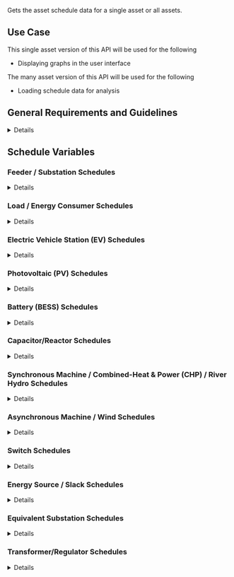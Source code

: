 Gets the asset schedule data for a single asset or all assets.

## Use Case

This single asset version of this API will be used for the following

- Displaying graphs in the user interface

The many asset version of this API will be used for the following

- Loading schedule data for analysis

## General Requirements and Guidelines

<details>

### Timestamp and Asset Value array consistency

The array of timestamps must be exactly the same length as the array of values for
each asset. The timestamps will be assumed to map 1:1 with the array of datapoints.
If a datapoint is intentionally being skipped, use an empty object.

### Missing Data

The data returned by the API should not be missing any timepoints or data for assets.
In the absence of data, assets will fallback on their default behaviors. See the
Schedule Variables section for more information on defaults.

### Data Alignment

Timestamps must be aligned to the interval size.

For example:
for a 5 minute interval, your datetimes must be a multiple of 5 minutes
past the hour. some examples of valid 5 minute datetimes:
2000-01-01T23:00:00Z, 2000-01-01T23:05:00Z, 2000-01-01T23:35:00Z
for a 30 minute interval, your datetimes must be a multiple of 30 minutes
past the hour. some example of valid 30 minute datetimes:
2000-01-01T00:00:00Z, 2000-01-01T01:00:00Z, 2000-01-01T01:30:00Z

### Performance Guidelines

This endpoint provides the asset schedule data for both simulation and UI which
will query very different amounts of data and have different performance expectations.

#### Single Asset Requests (Primarily User Interface Requests)

These requests are for data for single asset over any time range.
They populate graphs and charts in the user interface. If they are slow,
the user interface will be slow so our expectation is the target response time
should be under 1 second.

We perform these queries with certain breakpoints where we will shift the
aggregation level to ensure the number of datapoints we retrieve remains
relatively small. None of the requests performed should result in a response
with greater than 200 datapoints.

**Sample Queries**

| start_datetime       | end_datetime         | time_interval | response length |
| -------------------- | -------------------- | ------------- | --------------- |
| 2000-01-01T00:00:00Z | 2000-12-31T23:59:59Z | 1 month       | 12 timepoints   |
| 2000-01-01T00:00:00Z | 2000-01-31T23:59:59Z | 1 day         | 31 timepoints   |
| 2000-01-01T00:00:00Z | 2000-01-01T23:59:59Z | 1 hour        | 24 timepoints   |
| 2000-01-01T00:00:00Z | 2000-01-01T01:59:59Z | 5 minutes     | 24 timepoints   |

#### Multiple Asset Requests (Primarily Analysis Requests)

These requests are for data for all of the assets in the network but have a smaller
maximum time range. They are used to populate the data for assets when starting
an analysis. Because these are used in the background and request a much larger
amounts of data, their performance is expected to be slower. Ideally all responses
of this type are <30s however longer responses will be accepted, they will just
impact total analysis time.

With current product functionality, we never request time ranges greater than 1
month for multiple asset reqests.

**Sample Queries**

| start_datetime       | end_datetime         | time_interval | response length         |
| -------------------- | -------------------- | ------------- | ----------------------- |
| 2000-01-01T00:00:00Z | 2000-01-31T23:59:59Z | 1 day         | 31 timepoints per asset |
| 2000-01-01T00:00:00Z | 2000-01-01T23:59:59Z | 1 hour        | 24 timepoints per asset |
| 2000-01-01T00:00:00Z | 2000-01-01T01:59:59Z | 5 minutes     | 24 timepoints per asset |

</details>

## Schedule Variables

### Feeder / Substation Schedules

<details>
Feeders and substations support a balanced load/gen schedules.

#### Load/Gen Schedule

A Load/Gen schedule can be provided for a feeder/substation.
The load and generation values will be allocated throughout the equipment container
it is associated with. More details on load allocation are available through the
GridOS product documentation.

We require all timepoints to be present for feeders/substations if data is being
provided. Gaps are likely to cause the analysis to fail or behave unpredictably.

| Variable Name | Description                                     | Units |
| ------------- | ----------------------------------------------- | ----- |
| load          | total loading of all assets in the feeder       | W     |
| load_pf       | power factor of the feeder load                 | p.u   |
| generation    | total generation of all assets in of the feeder | W     |
| generation_pf | power factor of the feeder generation           | p.u   |

##### Example(s)

```json
{
    "time_interval": ...,
    "time_stamps": ...,
    "assets": {
        "feeder_1": [
            {
                "load": 450000,
                "load_pf": 0.9,
                "generation": 45000,
                "generation_pf": 0.95
            },
            {
                "load": 550000,
                "load_pf": 0.86,
                "generation": 75000,
                "generation_pf": 0.95
            },
            ...
        ],
    }
}
```

</details>

### Load / Energy Consumer Schedules

<details>
Loads/Energy Consumers support both balanced and unbalanced P,Q schedules, as well as cost schedules.

#### PQ Schedule

If a PQ schedule is provided for a load it will always be used.
The load will follow the specified PQ values and no optimization will be performed unless
the load is otherwise configured with demand response characteristics.

For any timepoints where the PQ values are not specified, P,Q are assumed to be 0.

| Variable Name | Description                | Units |
| ------------- | -------------------------- | ----- |
| p             | real power consumption     | W     |
| q             | reactive power consumption | VAR   |

### Cost Schedule

If a cost schedule is provided for a load it will be used when performing
Cost Optimization analyses.

The values can either be a single value that is used throughout that timepoint,
or a curve that changes the cost (`y`) based on usage.

| Variable Name                          | Description                            | Units           |
| -------------------------------------- | -------------------------------------- | --------------- |
| active_energy_cost (as a single value) | Cost of procuring energy from device   | $/Wh            |
| active_energy_cost (as a curve)        | Curve for the cost of procuring energy | x = W, y = $/h  |

<details>
<summary>Balanced Asset Example</summary>

```json
{
    "time_interval": ...,
    "time_stamps": ...,
    "assets": {
        "load_1": [
            {
                "p": 450000,
                "q": 500,
                "active_energy_cost": [{"x": 100, "y": 150}, {"x": 200, "y": 250}]
            },
            {
                "p": 550000,
                "q": 1000,
                "active_energy_cost": 50
            },
            ...
        ],
    }
}
```

</details>
<details>
<summary>Unbalanced Asset Example</summary>

```json
{
    "time_interval": ...,
    "time_stamps": ...,
    "assets": {
        "load_1": [
            {
                "p": { "A": 100000, "B": 225000, "C": 125000},
                "q": { "A": 5000, "B": 7000, "C": 6000},
                "active_energy_cost": [{"x": 100, "y": 150}, {"x": 200, "y": 250}]
            },
            {
                "p": { "A": 100000, "B": 325000, "C": 125000},
                "q": { "A": 5000, "B": 8000, "C": 6000},
                "active_energy_cost": 50
            },
            ...
        ],
    }
}
```

</details>

</details>

### Electric Vehicle Station (EV) Schedules

<details>

#### PQ Schedule

A PQ schedule will be used for an EV if it is in scheduled mode.
The EV will follow the specified PQ values and no optimization will be performed.

For any timepoints where the PQ values are not specified, P,Q are assumed to be 0.

| Variable Name | Description                | Units |
| ------------- | -------------------------- | ----- |
| p             | real power consumption     | W     |
| q             | reactive power consumption | VAR   |

</details>

### Photovoltaic (PV) Schedules

<details>
Photovoltaics only support a PQ schedule and a cost schedule

#### PQ Schedule

A PQ schedule will be used for an PV if it is in scheduled mode.
The PV will follow the specified PQ values and no optimization will be performed.

For any timepoints where the PQ values are not specified, P,Q are will be allocated
proportionally from the substation generation.

| Variable Name | Description                | Units |
| ------------- | -------------------------- | ----- |
| p             | real power consumption     | W     |
| q             | reactive power consumption | VAR   |

### Cost Schedule

The values can either be a single value that is used throughout that timepoint,
or a curve that changes the cost (`y`) based on usage.

| Variable Name      | Description                    | Units |
| ------------------ | ------------------------------ | ----- |
| active_energy_cost | the cost of energy consumption | $/Wh  |

| Variable Name                          | Description                            | Units           |
| -------------------------------------- | -------------------------------------- | --------------- |
| active_energy_cost (as a single value) | Cost of procuring energy from device   | $/Wh            |
| active_energy_cost (as a curve)        | Curve for the cost of procuring energy | x = W, y = $/h  |

</details>

### Battery (BESS) Schedules

<details>

BESS support PQ, SoC and Cost Schedules

#### PQ Schedule

A PQ schedule will be used for a BESS if it is in scheduled mode.
The BESS will follow the specified PQ values and no optimization will be performed.

For any timepoints where the PQ values are not specified, P,Q are assumed to be 0.

| Variable Name | Description                                                  | Units |
| ------------- | ------------------------------------------------------------ | ----- |
| p             | real power (positive = charging, negative = discharging)     | W     |
| q             | reactive power (positive = charging, negative = discharging) | VAR   |

#### Soc Schedule

A SoC schedule will be used for a BESS if it is in global mode. The optimization will control
the PQ of the battery to optimally dispatch and the SoC schedule will be used to cap the
min and max charge levels.

For any timepoints where the SoC values are not specified, the min and max SoC
of the battery asset will be used.

| Variable Name | Description                                       | Units |
| ------------- | ------------------------------------------------- | ----- |
| min_SOC       | value between 0 and 1 (where 0 = 0% and 1 = 100%) | %     |
| max_SOC       | value between 0 and 1 (where 0 = 0% and 1 = 100%) | %     |

### Cost Schedule

If a cost schedule is provided for a load it will be used when performing
Cost Optimization analyses.

The values can either be a single value that is used throughout that timepoint,
or a curve that changes the cost (`y`) based on usage.

| Variable Name                          | Description                            | Units           |
| -------------------------------------- | -------------------------------------- | --------------- |
| active_energy_cost (as a single value) | Cost of procuring energy from device   | $/Wh            |
| active_energy_cost (as a curve)        | Curve for the cost of procuring energy | x = W, y = $/h  |

</details>

### Capacitor/Reactor Schedules

<details>

Capacitors support being connected and disconnected via schedules. This can either be provided
per-phase or as a single balanced value.  They also support cost schedules for the cost of
operating this capacitor.

For any timepoints where the state values are not specified, the capacitor will
be assumed to be in its default connection state.

#### State Schedule

| Variable Name | Description                                                  | Units |
| ------------- | ------------------------------------------------------------ | ----- |
| state         | either 0 (indicates disconnected) or 1 (indicates connected) | n/a   |

### Cost Schedules

The values must be a single value that is used throughout that timepoint.

| Variable Name            | Description                                                 | Units        |
| ------------------------ | ----------------------------------------------------------- | ------------ |
| capacitor_operation_cost | the cost of changing the connection status of the capacitor | $/operation  |

<details>
<summary>Balanced Asset Example</summary>

```json
{
    "time_interval": ...,
    "time_stamps": ...,
    "assets": {
        "cap_1": [
            {
                "state": 1,
                "capacitor_operation_cost": 50,
            },
            {
                "state": 0, 
                "capacitor_operation_cost": 50,
            }
            ...
        ],
    }
}
```

</details>
<details>
<summary>Unbalanced Asset Example</summary>

```json
{
    "time_interval": ...,
    "time_stamps": ...,
    "assets": {
        "cap_1": [
            {
                "state": { "A": 1, "B": 0, "C": 1}, 
                "capacitor_operation_cost": 50
            },
            {
                "state": { "A": 1, "B": 1, "C": 1},
                "capacitor_operation_cost": 50
            },
            ...
        ],
    }
}
```

</details>

</details>

### Synchronous Machine / Combined-Heat & Power (CHP) / River Hydro Schedules

<details>

Synchronous machines and their variations support a balanced PQ schedule, as well as a cost schedule

For any timepoints where the PQ values are not specified, P,Q are assumed to be 0.

#### PQ Schedule

| Variable Name | Description               | Units |
| ------------- | ------------------------- | ----- |
| p             | real power generation     | W     |
| q             | reactive power generation | VAR   |

### Cost Schedule

The values can either be a single value that is used throughout that timepoint,
or a curve that changes the cost (`y`) based on usage.

| Variable Name                          | Description                            | Units           |
| -------------------------------------- | -------------------------------------- | --------------- |
| active_energy_cost (as a single value) | Cost of procuring energy from device   | $/Wh            |
| active_energy_cost (as a curve)        | Curve for the cost of procuring energy | x = W, y = $/h  |

</details>

### Asynchronous Machine / Wind Schedules

<details>

Asynchronous machines and their variations support a balanced PQ schedule and a cost schedule.

For any timepoints where the PQ values are not specified, P,Q are will be allocated
proportionally from the substation generation.

#### PQ Schedule

| Variable Name | Description               | Units |
| ------------- | ------------------------- | ----- |
| p             | real power generation     | W     |
| q             | reactive power generation | VAR   |

### Cost Schedule

The values can either be a single value that is used throughout that timepoint,
or a curve that changes the cost (`y`) based on usage.

| Variable Name                          | Description                            | Units           |
| -------------------------------------- | -------------------------------------- | --------------- |
| active_energy_cost (as a single value) | Cost of procuring energy from device   | $/Wh            |
| active_energy_cost (as a curve)        | Curve for the cost of procuring energy | x = W, y = $/h  |

</details>

### Switch Schedules

<details>

Switches support being open/closed via schedules. They can either be provided
per-phase or as a single balanced value.

For any timepoints where the status values are not specified, the switch will be
assumed to be in its default open/closed state.

#### Status Schedule

| Variable Name | Description                                       | Units |
| ------------- | ------------------------------------------------- | ----- |
| status        | either 0 (indicates open) or 1 (indicates closed) | n/a   |

<details>
<summary>Balanced Asset Example</summary>

```json
{
    "time_interval": ...,
    "time_stamps": ...,
    "assets": {
        "switch_1": [
            {"status": 1},
            {"status": 0},
            ...
        ],
    }
}
```

</details>
<details>
<summary>Unbalanced Asset Example</summary>

```json
{
    "time_interval": ...,
    "time_stamps": ...,
    "assets": {
        "switch_1": [
            {"status": { "A": 1, "B": 0, "C": 1}},
            {"status": { "A": 1, "B": 1, "C": 1}},
            ...
        ],
    }
}
```

</details>

</details>

### Energy Source / Slack Schedules

<details>

Energy Sources support a balanced operating voltage schedule.

For any timepoints where the operationg voltage values are not specified, the
energy source will be assumed to use its default operating voltage.

#### Operating Voltage Schedule

| Variable Name     | Description                                    | Units |
| ----------------- | ---------------------------------------------- | ----- |
| operating_voltage | operating voltage (per unit value; >0.4, <1.6) | p.u   |

</details>

### Equivalent Substation Schedules

<details>

Equivalent substations support a balanced or unbalanced PQ schedule, as well as a cost schedule.

For any timepoints where the PQ values are not specified, P,Q are assumed to be 0.

#### PQ Schedule

| Variable Name | Description                                                 | Units |
| ------------- | ----------------------------------------------------------- | ----- |
| p             | real power (positive=consumption, negative=backfeeding      | W     |
| q             | reactive power (positive=consumption, negative=backfeeding) | VAR   |

### Cost Schedule

The values can either be a single value that is used throughout that timepoint,
or a curve that changes the cost (`y`) based on usage.

| Variable Name                          | Description                            | Units           |
| -------------------------------------- | -------------------------------------- | --------------- |
| active_energy_cost (as a single value) | Cost of procuring energy from device   | $/Wh            |
| active_energy_cost (as a curve)        | Curve for the cost of procuring energy | x = W, y = $/h  |
<details>
<summary>Balanced Asset Example</summary>

```json
{
    "time_interval": ...,
    "time_stamps": ...,
    "assets": {
        "load_1": [
            {
                "p": 450000,
                "q": 500,
                "active_energy_cost": [{"x": 100, "y": 150}, {"x": 200, "y": 250}]
            },
            {
                "p": 550000,
                "q": 1000,
                "active_energy_cost": 50
            },
            ...
        ],
    }
}
```

</details>
<details>
<summary>Unbalanced Asset Example</summary>

```json
{
    "time_interval": ...,
    "time_stamps": ...,
    "assets": {
        "load_1": [
            {
                "p": { "A": 100000, "B": 225000, "C": 125000},
                "q": { "A": 5000, "B": 7000, "C": 6000},
                "active_energy_cost": [{"x": 100, "y": 150}, {"x": 200, "y": 250}]
            },
            {
                "p": { "A": 100000, "B": 325000, "C": 125000},
                "q": { "A": 5000, "B": 8000, "C": 6000},
                "active_energy_cost": 50
            },
            ...
        ],
    }
}
```

</details>

</details>

### Transformer/Regulator Schedules

<details>

Transformers and regulators support a balanced or unbalanced tap position schedule.

For any timepoints where the tap position values are not specified, the transformer will be
assumed to be in its default tap position.

#### Tap Schedule

| Column Name   | Description                                | Units |
| ------------- | ------------------------------------------ | ----- |
| tap_positions | integer number indicating the tap position | n/a   |

### Cost Schedules

The values must be a single value that is used throughout that timepoint.

| Variable Name      | Description                                  | Units   |
| ------------------ | -------------------------------------------- | ------- |
| tap_operation_cost | the cost of changing the tap position by one | $/step  |

<details><summary>Balanced Asset Example</summary>

```json
{
    "time_interval": ...,
    "time_stamps": ...,
    "assets": {
        "transformer_1": [
            {
                "tap_positions": 1,
                "tap_operation_cost": 50,
            },
            {
                "tap_positions": 0,
                "tap_operation_cost": 50,
            },
            ...
        ],
    }
}
```

</details>
<details><summary>Unbalanced Asset Example</summary>

```json
{
    "time_interval": ...,
    "time_stamps": ...,
    "assets": {
        "transformer_1": [
            {
                "tap_positions": { "A": 10, "B": 12, "C": 8},
                "tap_operation_cost": 50,
            },
            {
                "tap_positions": { "A": 12, "B": 10, "C": 8},
                "tap_operation_cost": 50,
            },
            ...
        ],
    }
}
```

</details>

</details>
